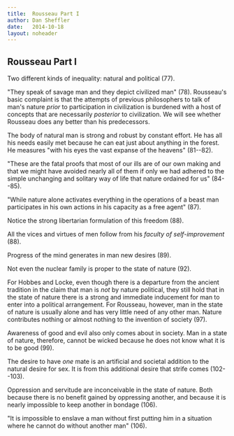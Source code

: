 ```yaml
---
title:	Rousseau Part I
author: Dan Sheffler
date:	2014-10-18
layout:	noheader
---
```


## Rousseau Part I ##

Two different kinds of inequality: natural and political (77).

"They speak of savage man and they depict civilized man" (78). Rousseau's basic complaint is that the attempts of previous philosophers to talk of man's nature *prior* to participation in civilization is burdened with a host of concepts that are necessarily *posterior* to civilization. We will see whether Rousseau does any better than his predecessors.

The body of natural man is strong and robust by constant effort. He has all his needs easily met because he can eat just about anything in the forest. He measures "with his eyes the vast expanse of the heavens" (81--82).

"These are the fatal proofs that most of our ills are of our own making and that we might have avoided nearly all of them if only we had adhered to the simple unchanging and solitary way of life that nature ordained for us" (84--85).

"While nature alone activates everything in the operations of a beast man participates in his own actions in his capacity as a free agent" (87).

Notice the strong libertarian formulation of this freedom (88).  

All the vices and virtues of men follow from his *faculty of self-improvement* (88).

Progress of the mind generates in man new desires (89).

Not even the nuclear family is proper to the state of nature (92).

For Hobbes and Locke, even though there is a departure from the ancient tradition in the claim that man is *not* by nature political, they still hold that in the state of nature there is a strong and immediate inducement for man to enter into a political arrangement. For Rousseau, however, man in the state of nature is usually alone and has very little need of any other man. Nature contributes nothing or almost nothing to the invention of society (97).

Awareness of good and evil also only comes about in society. Man in a state of nature, therefore, cannot be wicked because he does not know what it is to be good (99).

The desire to have *one* mate is an artificial and societal addition to the natural desire for sex. It is from this additional desire that strife comes (102--103).

Oppression and servitude are inconceivable in the state of nature. Both because there is no benefit gained by oppressing another, and because it is nearly impossible to keep another in bondage (106).

"It is impossible to enslave a man without first putting him in a situation where he cannot do without another man" (106).


